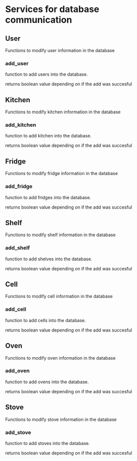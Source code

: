 # Services for database communication

## User
Functions to modify user information in the database
### add_user
function to add users into the database.

returns boolean value depending on if the add was succesful

## Kitchen
Functions to modify kitchen information in the database
### add_kitchen
function to add kitchen into the database.

returns boolean value depending on if the add was succesful

## Fridge
Functions to modify fridge information in the database
### add_fridge
function to add fridges into the database.

returns boolean value depending on if the add was succesful



## Shelf
Functions to modify shelf information in the database
### add_shelf
function to add shelves into the database.

returns boolean value depending on if the add was succesful



## Cell
Functions to modify cell information in the database
### add_cell
function to add cells into the database.

returns boolean value depending on if the add was succesful


## Oven
Functions to modify oven information in the database
### add_oven
function to add ovens into the database.

returns boolean value depending on if the add was succesful


## Stove
Functions to modify stove information in the database
### add_stove
function to add stoves into the database.

returns boolean value depending on if the add was succesful
